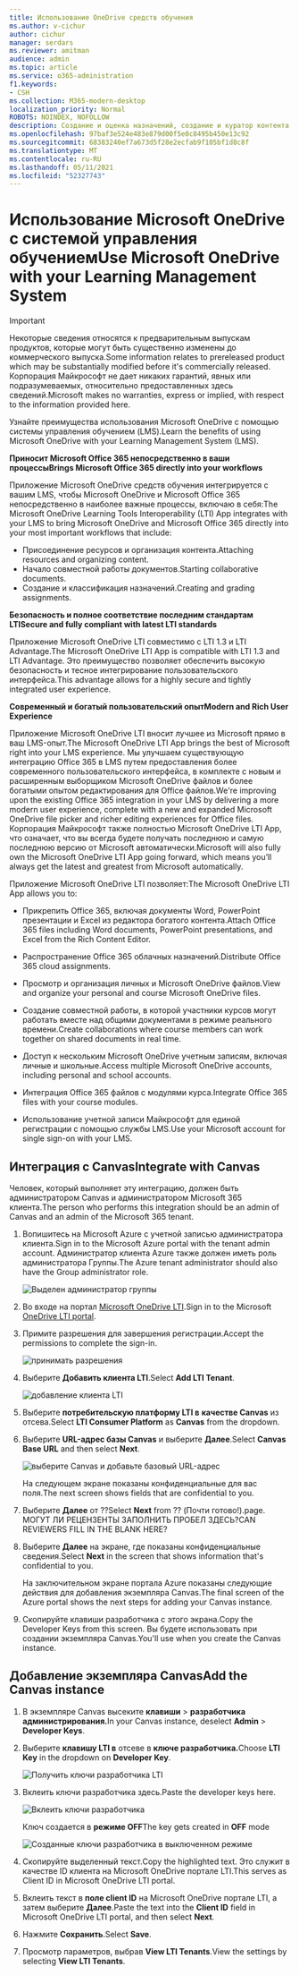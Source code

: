 ```yaml
---
title: Использование OneDrive средств обучения
ms.author: v-cichur
author: cichur
manager: serdars
ms.reviewer: amitman
audience: admin
ms.topic: article
ms.service: o365-administration
f1.keywords:
- CSH
ms.collection: M365-modern-desktop
localization_priority: Normal
ROBOTS: NOINDEX, NOFOLLOW
description: Создание и оценка назначений, создание и куратор контента курсов и совместное взаимодействие с файлами в режиме реального времени с новым приложением OneDrive средств обучения.
ms.openlocfilehash: 97baf3e524e483e879d00f5e0c8495b450e13c92
ms.sourcegitcommit: 68383240ef7a673d5f28e2ecfab9f105bf1d8c8f
ms.translationtype: MT
ms.contentlocale: ru-RU
ms.lasthandoff: 05/11/2021
ms.locfileid: "52327743"
---
```

# <a name="use-microsoft-onedrive-with-your-learning-management-system"></a><span data-ttu-id="ac661-103">Использование Microsoft OneDrive с системой управления обучением</span><span class="sxs-lookup"><span data-stu-id="ac661-103">Use Microsoft OneDrive with your Learning Management System</span></span>

> [!IMPORTANT]
> <span data-ttu-id="ac661-104">Некоторые сведения относятся к предварительным выпускам продуктов, которые могут быть существенно изменены до коммерческого выпуска.</span><span class="sxs-lookup"><span data-stu-id="ac661-104">Some information relates to prereleased product which may be substantially modified before it's commercially released.</span></span> <span data-ttu-id="ac661-105">Корпорация Майкрософт не дает никаких гарантий, явных или подразумеваемых, относительно предоставленных здесь сведений.</span><span class="sxs-lookup"><span data-stu-id="ac661-105">Microsoft makes no warranties, express or implied, with respect to the information provided here.</span></span>

<span data-ttu-id="ac661-106">Узнайте преимущества использования Microsoft OneDrive с помощью системы управления обучением (LMS).</span><span class="sxs-lookup"><span data-stu-id="ac661-106">Learn the benefits of using Microsoft OneDrive with your Learning Management System (LMS).</span></span>

<span data-ttu-id="ac661-107">**Приносит Microsoft Office 365 непосредственно в ваши процессы**</span><span class="sxs-lookup"><span data-stu-id="ac661-107">**Brings Microsoft Office 365 directly into your workflows**</span></span>

<span data-ttu-id="ac661-108">Приложение Microsoft OneDrive средств обучения интегрируется с вашим LMS, чтобы Microsoft OneDrive и Microsoft Office 365 непосредственно в наиболее важные процессы, включаю в себя:</span><span class="sxs-lookup"><span data-stu-id="ac661-108">The Microsoft OneDrive Learning Tools Interoperability (LTI) App integrates with your LMS to bring Microsoft OneDrive and Microsoft Office 365 directly into your most important workflows that include:</span></span>

- <span data-ttu-id="ac661-109">Присоединение ресурсов и организация контента.</span><span class="sxs-lookup"><span data-stu-id="ac661-109">Attaching resources and organizing content.</span></span>
- <span data-ttu-id="ac661-110">Начало совместной работы документов.</span><span class="sxs-lookup"><span data-stu-id="ac661-110">Starting collaborative documents.</span></span>
- <span data-ttu-id="ac661-111">Создание и классификация назначений.</span><span class="sxs-lookup"><span data-stu-id="ac661-111">Creating and grading assignments.</span></span>

<span data-ttu-id="ac661-112">**Безопасность и полное соответствие последним стандартам LTI**</span><span class="sxs-lookup"><span data-stu-id="ac661-112">**Secure and fully compliant with latest LTI standards**</span></span>

<span data-ttu-id="ac661-113">Приложение Microsoft OneDrive LTI совместимо с LTI 1.3 и LTI Advantage.</span><span class="sxs-lookup"><span data-stu-id="ac661-113">The Microsoft OneDrive LTI App is compatible with LTI 1.3 and LTI Advantage.</span></span> <span data-ttu-id="ac661-114">Это преимущество позволяет обеспечить высокую безопасность и тесное интегрирование пользовательского интерфейса.</span><span class="sxs-lookup"><span data-stu-id="ac661-114">This advantage allows for a highly secure and tightly integrated user experience.</span></span>

<span data-ttu-id="ac661-115">**Современный и богатый пользовательский опыт**</span><span class="sxs-lookup"><span data-stu-id="ac661-115">**Modern and Rich User Experience**</span></span>

<span data-ttu-id="ac661-116">Приложение Microsoft OneDrive LTI вносит лучшее из Microsoft прямо в ваш LMS-опыт.</span><span class="sxs-lookup"><span data-stu-id="ac661-116">The Microsoft OneDrive LTI App brings the best of Microsoft right into your LMS experience.</span></span> <span data-ttu-id="ac661-117">Мы улучшаем существующую интеграцию Office 365 в LMS путем предоставления более современного пользовательского интерфейса, в комплекте с новым и расширенным выборщиком Microsoft OneDrive файлов и более богатыми опытом редактирования для Office файлов.</span><span class="sxs-lookup"><span data-stu-id="ac661-117">We're improving upon the existing Office 365 integration in your LMS by delivering a more modern user experience, complete with a new and expanded Microsoft OneDrive file picker and richer editing experiences for Office files.</span></span> <span data-ttu-id="ac661-118">Корпорация Майкрософт также полностью Microsoft OneDrive LTI App, что означает, что вы всегда будете получать последнюю и самую последнюю версию от Microsoft автоматически.</span><span class="sxs-lookup"><span data-stu-id="ac661-118">Microsoft will also fully own the Microsoft OneDrive LTI App going forward, which means you’ll always get the latest and greatest from Microsoft automatically.</span></span>

<span data-ttu-id="ac661-119">Приложение Microsoft OneDrive LTI позволяет:</span><span class="sxs-lookup"><span data-stu-id="ac661-119">The Microsoft OneDrive LTI App allows you to:</span></span>

- <span data-ttu-id="ac661-120">Прикрепить Office 365, включая документы Word, PowerPoint презентации и Excel из редактора богатого контента.</span><span class="sxs-lookup"><span data-stu-id="ac661-120">Attach Office 365 files including Word documents, PowerPoint presentations, and Excel from the Rich Content Editor.</span></span>

- <span data-ttu-id="ac661-121">Распространение Office 365 облачных назначений.</span><span class="sxs-lookup"><span data-stu-id="ac661-121">Distribute Office 365 cloud assignments.</span></span>

- <span data-ttu-id="ac661-122">Просмотр и организация личных и Microsoft OneDrive файлов.</span><span class="sxs-lookup"><span data-stu-id="ac661-122">View and organize your personal and course Microsoft OneDrive files.</span></span>

- <span data-ttu-id="ac661-123">Создание совместной работы, в которой участники курсов могут работать вместе над общими документами в режиме реального времени.</span><span class="sxs-lookup"><span data-stu-id="ac661-123">Create collaborations where course members can work together on shared documents in real time.</span></span>

- <span data-ttu-id="ac661-124">Доступ к нескольким Microsoft OneDrive учетным записям, включая личные и школьные.</span><span class="sxs-lookup"><span data-stu-id="ac661-124">Access multiple Microsoft OneDrive accounts, including personal and school accounts.</span></span>

- <span data-ttu-id="ac661-125">Интеграция Office 365 файлов с модулями курса.</span><span class="sxs-lookup"><span data-stu-id="ac661-125">Integrate Office 365 files with your course modules.</span></span>

- <span data-ttu-id="ac661-126">Использование учетной записи Майкрософт для единой регистрации с помощью службы LMS.</span><span class="sxs-lookup"><span data-stu-id="ac661-126">Use your Microsoft account for single sign-on with your LMS.</span></span>

## <a name="integrate-with-canvas"></a><span data-ttu-id="ac661-127">Интеграция с Canvas</span><span class="sxs-lookup"><span data-stu-id="ac661-127">Integrate with Canvas</span></span>

<span data-ttu-id="ac661-128">Человек, который выполняет эту интеграцию, должен быть администратором Canvas и администратором Microsoft 365 клиента.</span><span class="sxs-lookup"><span data-stu-id="ac661-128">The person who performs this integration should be an admin of Canvas and an admin of the Microsoft 365 tenant.</span></span>

1. <span data-ttu-id="ac661-129">Вопишитесь на Microsoft Azure с учетной записью администратора клиента.</span><span class="sxs-lookup"><span data-stu-id="ac661-129">Sign in to the Microsoft Azure portal with the tenant admin account.</span></span> <span data-ttu-id="ac661-130">Администратор клиента Azure также должен иметь роль администратора Группы.</span><span class="sxs-lookup"><span data-stu-id="ac661-130">The Azure tenant administrator should also have the Group administrator role.</span></span>

    ![Выделен администратор группы](../media/lti-media/lti-group-admin.png)

2. <span data-ttu-id="ac661-132">Во входе на портал [Microsoft OneDrive LTI](https://odltiappnl.azurewebsites.net/admin).</span><span class="sxs-lookup"><span data-stu-id="ac661-132">Sign in to the Microsoft [OneDrive LTI portal](https://odltiappnl.azurewebsites.net/admin).</span></span>

3. <span data-ttu-id="ac661-133">Примите разрешения для завершения регистрации.</span><span class="sxs-lookup"><span data-stu-id="ac661-133">Accept the permissions to complete the sign-in.</span></span>

    ![принимать разрешения](../media/lti-media/lti-permissions.png)

4. <span data-ttu-id="ac661-135">Выберите **Добавить клиента LTI**.</span><span class="sxs-lookup"><span data-stu-id="ac661-135">Select **Add LTI Tenant**.</span></span>

     ![добавление клиента LTI](../media/lti-media/lti-add-tenant.png)

5. <span data-ttu-id="ac661-137">Выберите **потребительскую платформу LTI в** **качестве Canvas** из отсева.</span><span class="sxs-lookup"><span data-stu-id="ac661-137">Select **LTI Consumer Platform** as **Canvas** from the dropdown.</span></span>

6. <span data-ttu-id="ac661-138">Выберите **URL-адрес базы Canvas** и выберите **Далее**.</span><span class="sxs-lookup"><span data-stu-id="ac661-138">Select **Canvas Base URL** and then select **Next**.</span></span>

    ![выберите Canvas и добавьте базовый URL-адрес](../media/lti-media/lti-canvas-base-url.png)

   <span data-ttu-id="ac661-140">На следующем экране показаны конфиденциальные для вас поля.</span><span class="sxs-lookup"><span data-stu-id="ac661-140">The next screen shows fields that are confidential to you.</span></span>

7. <span data-ttu-id="ac661-141">Выберите **Далее** от ??</span><span class="sxs-lookup"><span data-stu-id="ac661-141">Select **Next** from ??</span></span> <span data-ttu-id="ac661-142">(Почти готово!).</span><span class="sxs-lookup"><span data-stu-id="ac661-142">page.</span></span> <span data-ttu-id="ac661-143">МОГУТ ЛИ РЕЦЕНЗЕНТЫ ЗАПОЛНИТЬ ПРОБЕЛ ЗДЕСЬ?</span><span class="sxs-lookup"><span data-stu-id="ac661-143">CAN REVIEWERS FILL IN THE BLANK HERE?</span></span>

8. <span data-ttu-id="ac661-144">Выберите **Далее** на экране, где показаны конфиденциальные сведения.</span><span class="sxs-lookup"><span data-stu-id="ac661-144">Select **Next** in the screen that shows information that's confidential to you.</span></span>

   <span data-ttu-id="ac661-145">На заключительном экране портала Azure показаны следующие действия для добавления экземпляра Canvas.</span><span class="sxs-lookup"><span data-stu-id="ac661-145">The final screen of the Azure portal shows the next steps for adding your Canvas instance.</span></span>

9. <span data-ttu-id="ac661-146">Скопируйте клавиши разработчика с этого экрана.</span><span class="sxs-lookup"><span data-stu-id="ac661-146">Copy the Developer Keys from this screen.</span></span> <span data-ttu-id="ac661-147">Вы будете использовать при создании экземпляра Canvas.</span><span class="sxs-lookup"><span data-stu-id="ac661-147">You'll use when you create the Canvas instance.</span></span>

## <a name="add-the-canvas-instance"></a><span data-ttu-id="ac661-148">Добавление экземпляра Canvas</span><span class="sxs-lookup"><span data-stu-id="ac661-148">Add the Canvas instance</span></span>

1. <span data-ttu-id="ac661-149">В экземпляре Canvas высеките **клавиши**  >  **разработчика администрирования.**</span><span class="sxs-lookup"><span data-stu-id="ac661-149">In your Canvas instance, deselect **Admin** > **Developer Keys**.</span></span>

2. <span data-ttu-id="ac661-150">Выберите **клавишу LTI в** отсеве в **ключе разработчика.**</span><span class="sxs-lookup"><span data-stu-id="ac661-150">Choose **LTI Key** in the dropdown on **Developer Key**.</span></span>

   ![Получить ключи разработчика LTI](../media/lti-media/lti-developer-keys.png)

3. <span data-ttu-id="ac661-152">Вклеить ключи разработчика здесь.</span><span class="sxs-lookup"><span data-stu-id="ac661-152">Paste the developer keys here.</span></span>

     ![Вклеить ключи разработчика](../media/lti-media/lti-developer-keys.png)

   <span data-ttu-id="ac661-154">Ключ создается в **режиме OFF**</span><span class="sxs-lookup"><span data-stu-id="ac661-154">The key gets created in **OFF** mode</span></span>

   ![Созданные ключи разработчика в выключенном режиме](../media/lti-media/lti-copy-developer-keys.png)

4. <span data-ttu-id="ac661-156">Скопируйте выделенный текст.</span><span class="sxs-lookup"><span data-stu-id="ac661-156">Copy the highlighted text.</span></span>
    <span data-ttu-id="ac661-157">Это служит в качестве ID клиента на Microsoft OneDrive портале LTI.</span><span class="sxs-lookup"><span data-stu-id="ac661-157">This serves as Client ID in Microsoft OneDrive LTI portal.</span></span>

5. <span data-ttu-id="ac661-158">Вклеить текст в **поле client ID** на Microsoft OneDrive портале LTI, а затем выберите **Далее**.</span><span class="sxs-lookup"><span data-stu-id="ac661-158">Paste the text into the **Client ID** field in Microsoft OneDrive LTI portal, and then select **Next**.</span></span>

6. <span data-ttu-id="ac661-159">Нажмите **Сохранить**.</span><span class="sxs-lookup"><span data-stu-id="ac661-159">Select **Save**.</span></span>

7. <span data-ttu-id="ac661-160">Просмотр параметров, выбрав **View LTI Tenants**.</span><span class="sxs-lookup"><span data-stu-id="ac661-160">View the settings by selecting **View LTI Tenants**.</span></span>
